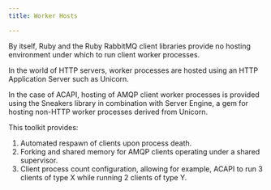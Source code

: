 ```yaml
---
title: Worker Hosts

---
```


By itself, Ruby and the Ruby RabbitMQ client libraries provide no hosting environment under which to run client worker processes.

In the world of HTTP servers, worker processes are hosted using an HTTP Application Server such as Unicorn.

In the case of ACAPI, hosting of AMQP client worker processes is provided using the Sneakers library in combination with Server Engine, a gem for hosting non-HTTP worker processes derived from Unicorn.

This toolkit provides:
1. Automated respawn of clients upon process death.
2. Forking and shared memory for AMQP clients operating under a shared supervisor.
3. Client process count configuration, allowing for example, ACAPI to run 3 clients of type X while running 2 clients of type Y.
